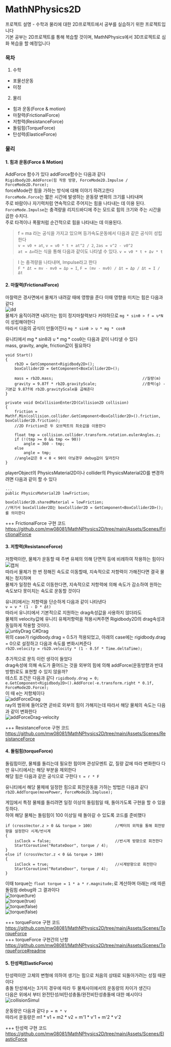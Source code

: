 # MathNPhysics2D
프로젝트 설명 - 수학과 물리에 대한 2D프로젝트에서 공부를 실습하기 위한 프로젝트입니다  
기본 공부는 2D프로젝트를 통해 복습할 것이며, MathNPhysics에서 3D프로젝트로 심화 복습을 할 예정입니다

### 목차
1. 수학
- 포물선운동
- 미정
2. 물리
- 힘과 운동(Force & motion)
- 마찰력(FrictionalForce)
- 저항력(ResistanceForce)
- 돌림힘(TorqueForce)
- 탄성력(ElasticeForce)


### 물리
#### 1. 힘과 운동(Force & Motion)
AddForce 함수가 있다 addForce함수는 다음과 같다  
`Rigidbody2D.AddForce(힘 작용 방향, ForceMode2D.Impulse / ForceMode2D.Force);`  
forceMode란 힘을 가하는 방식에 대해 이야기 하려고한다  
`ForceMode.Force`는 짧은 시간에 발생하는 운동량 변화의 크기를 나타내며  
주로 바람이나 자기력처럼 연속적으로 주어지는 힘을 나타내는 데 이용 된다.  
`ForceMode.Impulse`는 충격량을 리지드바디에 주는 모드로 힘의 크기와 주는 시간을 곱한 수치다.  
주로 타격이나 폭팔처럼 순간적으로 힘을 나타내는 데 이용된다.  

> f = ma 라는 공식을 가지고 있으며 등가속도운동에서 다음과 같은 공식이 성립한다  
`v = v0 + at`, `v = v0 * t + at^2 / 2`, `2as = v^2 - v0^2`  
`at = Δv`라는 식을 통해 다음과 같이도 나타낼 수 있다. `v = v0 * t + Δv * t`  

> I 는 충격량을 나타내며, Impulse라고 한다  
`F * Δt = mv - mv0 = Δp = I`, `F = (mv - mv0) / Δt = Δp / Δt = I / Δt`

  
#### 2. 마찰력(FrictionalForce)
마찰력은 경사면에서 물체가 내려갈 때에 영향을 준다 이때 영향을 미치는 힘은 다음과 같다  
![dd](https://user-images.githubusercontent.com/58582985/135465058-41df773b-7410-448b-8e5d-86e988766142.gif)  
물체가 움직이려면 내려가는 힘이 정지마찰력보다 커야하므로 `mg * sinθ > f = υ*N`이 성립해야한다  
따라서 다음의 공식이 만들어진다 `mg * sinθ > υ * mg * cosθ `  
  
유니티에서 mg * sinθ과 υ * mg * cosθ는 다음과 같이 나타낼 수 있다  
mass, gravity, angle, friction값이 필요하다 
```
void Start()
{
    rb2D = GetComponent<Rigidbody2D>();
    boxCollider2D = GetComponent<BoxCollider2D>();

    mass = rb2D.mass;                                       //질량(m)
    gravity = 9.87f * rb2D.gravityScale;                    //중력(g) - 기본값 9.87f에 rb2D.gravityScale을 곱해준다
}

private void OnCollisionEnter2D(Collision2D collision)
{
    friction = Mathf.Min(collision.collider.GetComponent<BoxCollider2D>().friction, boxCollider2D.friction);                
    //2D Friction은 두 오브젝트의 최솟값을 이용한다

    float tmp = collision.collider.transform.rotation.eulerAngles.z;                                                        
    if (!(tmp >= 0 && tmp <= 90))
        angle = 360 - tmp;
    else
        angle = tmp;
    //angle값은 0 < θ < 90이 아닐경우 debug값이 달라진다
}
```

playerObject의 PhysicsMaterial2D이나 collider의 PhysicsMaterial2D를 변경하려면 다음과 같이 할 수 있다
```
...
public PhysicsMaterial2D lowFriction;

boxCollider2D.sharedMaterial = lowFriction;               
//여기서 boxCollider2D는 boxCollider2D = GetComponent<BoxCollider2D>();를 의미한다
```  
+++ FrictionalForce 구현 코드  
https://github.com/mw08081/MathNPhysics2D/tree/main/Assets/Scenes/FrictionalForce  
  
#### 3. 저항력(ResistanceForce)
저항력이란, 물체가 운동할 때 주변 유체의 의해 단면적 등에 비례하여 작용하는 힘이다  
![캡처](https://user-images.githubusercontent.com/58582985/135581839-eeb68da4-44a7-4923-81ef-0323044b71bf.PNG)  
따라서 물체가 한 번 정해진 속도로 이동할때, 지속적으로 저항력이 가해진다면 결국 물체는 정지하며  
물체가 일정한 속도로 이동한다면, 지속적으로 저항력에 의해 속도가 감소하여 원하는 속도보다 못미치는 속도로 운동할 것이다  

유니티에서는 저항력을 단순하게 다음과 같이 나타낸다  
`ν = ν * (1 - D * Δt)`  
따라서 유니티에서 기본적으로 지원하는 drag속성값을 사용하지 않더라도  
물체의 velocity값에 유니티 유체저항력을 적용시켜주면 Rigidbody2D의 drag속성과 동일하게 작용할 것이다.  
![untiyDrag C#Drag](https://user-images.githubusercontent.com/58582985/135586069-42302e87-1def-4b60-aebd-06c7ba5e6649.gif)  
위의 case가 rigidbody.drag = 0.5가 적용되었고, 아래의 case에는 rigidbody.drag = 0으로 설정하고 다음과 속도를 변화시켜준다  
`rb2D.velocity = rb2D.velocity * (1 - 0.5f * Time.deltaTime);`  
  
추가적으로 문득 이런 생각이 들었다  
drag속성에 의해 속도가 줄어드는 것을 외부의 힘에 의해 addForce(운동방향과 반대방향)로도 표현할 수 있지 않을까?  
테스트 조건은 다음과 같다 `rigidbody.drag = 0;`  
`e.GetComponent<Rigidbody2D>().AddForce(-e.transform.right * 0.1f, ForceMode2D.Force);`  
이 때 e는 저항체이다  
![addForceDrag](https://user-images.githubusercontent.com/58582985/135586978-fc276b4a-b72e-4aab-b479-2233bfd6ad20.gif)  
ray의 범위에 들어오면 곧바로 외부의 힘이 가해지는데 따라서 해당 물체의 속도는 다음과 같이 변화한다  
![addForceDrag-velocity](https://user-images.githubusercontent.com/58582985/135587540-3185837d-f1dc-4a20-a777-4fdbb38eb13a.gif)  


+++ ResistanceForce 구현 코드  
https://github.com/mw08081/MathNPhysics2D/tree/main/Assets/Scenes/ResistanceForce


#### 4. 돌림힘(torqueForce)
돌림힘이란, 물체를 돌리는데 필요한 힘이며 관성모멘트 값, 질량 값에 따라 변화한다 다만 유니티에서는 해당 부분을 제외한다  
해당 힘은 다음과 같은 공식으로 구한다 `τ = r * F`  

유니티에서 해당 물체에 일정한 힘으로 회전운동을 가하는 방법은 다음과 같다
`rb2D.AddTorque(movePower, ForceMode2D.Impluse);`


게임에서 특정 물체를 돌리려면 일정 이상의 돌림힘일 때, 돌아가도록 구현을 할 수 있을 듯하다.  
하여 해당 물체는 돌림힘이 100 이상일 때 돌아갈 수 있도록 코드를 준비했다   
```  
if (crossVector.z > 0 && torque > 100)          //벡터의 외적을 통해 회전방향을 설정한다 시계/반시계
{
    isClock = false;                            //반시계 방향으로 회전한다
    StartCoroutine("RotateDoor", torque / 4);
}
else if (crossVector.z < 0 && torque > 100)
{
    isClock = true;                             //시계방향으로 회전한다 
    StartCoroutine("RotateDoor", torque / 4);
}
```  
이때 torque는 `float torque = 1 * a * r.magnitude;`로 계산하며 아래는 r에 따른 돌림힘 debug와 그 결과이다  
![torque(ture)](https://user-images.githubusercontent.com/58582985/135825184-0e87ec85-ecba-43ef-b0b8-04c0324f4141.PNG)  
![torque(true)](https://user-images.githubusercontent.com/58582985/135825179-dcdd4c2d-c7e7-4142-bd82-271f37f4fa7e.gif)  
![torque(false)](https://user-images.githubusercontent.com/58582985/135825175-8d246cc7-a85e-416e-8166-af91ce335a89.PNG)  
![torque(false)](https://user-images.githubusercontent.com/58582985/135825178-8408657a-d65e-4f5f-b16d-c5e89f1adf64.gif)  

 +++ torqueForce 구현 코드  
 https://github.com/mw08081/MathNPhysics2D/tree/main/Assets/Scenes/TorqueForce  
 +++ torqueForce 구현간의 난항  
 https://github.com/mw08081/MathNPhysics2D/tree/main/Assets/Scenes/TorqueForce#readme  

#### 5. 탄성력(ElasticForce)
탄성력이란 고체의 변형에 의하여 생기는 힘으로 처음의 상태로 되돌아가려는 성질 때문이다  
충돌 탄성에서는 3가지 경우에 따라 두 물체사이에서의 운동량의 차이가 생긴다  
다음은 위에서 부터 완전탄성/비탄성충돌/완전비탄성충돌에 대한 예시이다  
![collisionSimul](https://user-images.githubusercontent.com/58582985/135846516-bd6a46b6-9b30-43e7-a8c2-f3d1361e5995.gif)

운동량은 다음과 같다 `p = m * v`  
따라서 운동량은 m1 * v1 + m2 * v2 = m'1 * v'1 + m'2 * v'2  

+++ 탄성력 구현 코드  
https://github.com/mw08081/MathNPhysics2D/tree/main/Assets/Scenes/ElasticForce
